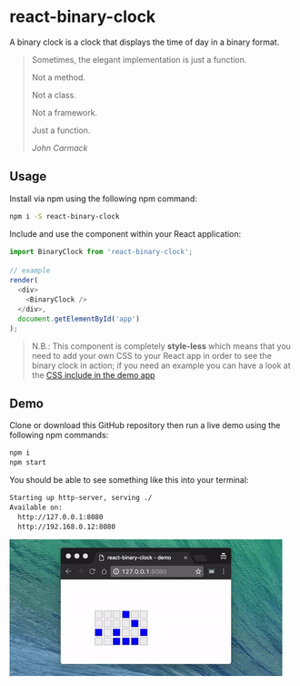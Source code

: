 # react-binary-clock

A binary clock is a clock that displays the time of day in a binary format.

> Sometimes, the elegant implementation is just a function.
>
> Not a method.
>
> Not a class.
>
> Not a framework.
>
> Just a function. 
>
> _John Carmack_

## Usage

Install via npm using the following npm command:

```bash
npm i -S react-binary-clock
```

Include and use the component within your React application:

```javascript
import BinaryClock from 'react-binary-clock';

// example
render(
  <div>
    <BinaryClock />
  </div>,
  document.getElementById('app')
);
```

> N.B.: This component is completely **style-less** which means that you need to add your own CSS to your React app 
in order to see the binary clock in action; if you need an example you can have a look at the [CSS include in the demo app](demo/style.css)

## Demo

Clone or download this GitHub repository then run a live demo using the following npm commands:

```bash
npm i
npm start
```

You should be able to see something like this into your terminal:

```bash
Starting up http-server, serving ./
Available on:
  http://127.0.0.1:8080
  http://192.168.0.12:8080
```

![demo](demo/react-binary-clock-demo.gif "demo")
